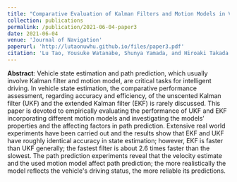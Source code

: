 ```yaml
---
title: "Comparative Evaluation of Kalman Filters and Motion Models in Vehicular State Estimation and Path Prediction"
collection: publications
permalink: /publication/2021-06-04-paper3
date: 2021-06-04
venue: 'Journal of Navigation'
paperurl: 'http://lutaonuwhu.github.io/files/paper3.pdf'
citation: 'Lu Tao, Yousuke Watanabe, Shunya Yamada, and Hiroaki Takada. "Comparative evaluation of Kalman filters and motion models in vehicular state estimation and path prediction." The Journal of Navigation 74, no. 5 (2021): 1142-1160.'
---
```


**Abstract**: Vehicle state estimation and path prediction, which usually involve Kalman filter and motion model, are critical tasks for intelligent driving. In vehicle state estimation, the comparative performance assessment, regarding accuracy and efficiency, of the unscented Kalman filter (UKF) and the extended Kalman filter (EKF) is rarely discussed. This paper is devoted to empirically evaluating the performance of UKF and EKF incorporating different motion models and investigating the models’ properties and the affecting factors in path prediction. Extensive real world experiments have been carried out and the results show that EKF and UKF have roughly identical accuracy in state estimation; however, EKF is faster than UKF generally; the fastest filter is about 2.6 times faster than the slowest. The path prediction experiments reveal that the velocity estimate and the used motion model affect path prediction; the more realistically the model reflects the vehicle's driving status, the more reliable its predictions.